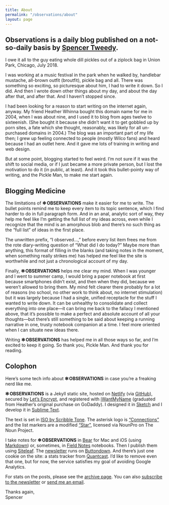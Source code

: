 ```yaml
---
title: About
permalink: "/observations/about"
layout: page
---
```


## Observations is a daily blog published on a not-so-daily basis by [Spencer Tweedy](https://spencertweedy.com/).

I owe it all to the guy eating whole dill pickles out of a ziplock bag in Union Park, Chicago, July 2018.

I was working at a music festival in the park when he walked by, handlebar mustache, all-brown outfit (broutfit), pickle bag and all. There was something so exciting, so picturesque about him, I had to write it down. So I did. And then I wrote down other things about my day, and about the day after that, and after that. And I haven’t stopped since.

I had been looking for a reason to start writing on the internet again, anyway. My friend Heather Whinna bought this domain name for me in 2004, when I was about nine, and I used it to blog from ages twelve to sixteenish. (She bought it because she didn’t want it to get gobbled up by porn sites, a fate which she thought, reasonably, was likely for all un-purchased domains in 2004.) The blog was an important part of my life then; I grew up feeling connected to people (mostly Wilco fans) and heard because I had an outlet here. And it gave me lots of training in writing and web design.

But at some point, blogging started to feel weird. I’m not sure if it was the shift to social media, or if I just became a more private person, but I lost the motivation to do it (in public, at least). And it took this bullet-pointy way of writing, and the Pickle Man, to make me start again.

## Blogging Medicine

The limitations of **✻&#x2009;OBSERVATIONS** make it easier for me to write. The bullet points remind me to keep every item to its topic sentence, which I find harder to do in full paragraph form. And in an anal, analytic sort of way, they help me feel like I’m getting the full list of my ideas across, even while I recognize that the mind is an amorphous blob and there’s no such thing as the “full list” of ideas in the first place.

The unwritten prefix, “I observed…,” before every list item frees me from the rote diary-writing question of “What did I do today?” Maybe more than anything, this format of filling in the blanks (and taking notes in the moment, when something really strikes me) has helped me feel like the site is worthwhile and not just a chronological account of my day.

Finally, **✻&#x2009;OBSERVATIONS** helps me clear my mind. When I was younger and I went to summer camp, I would bring a paper notebook at first because smartphones didn’t exist, and then when they did, because we weren’t allowed to bring them. My mind felt clearer there probably for a lot of reasons (no school, no other work to think about, no internet stimulation) but it was largely because I had a single, unified receptacle for the stuff I wanted to write down. It can be unhealthy to consolidate and collect everything into one place—it can bring me back to the fallacy I mentioned above, that it’s possible to make a perfect and absolute account of all your thoughts—but there’s still something to be said about keeping a running narrative in one, trusty notebook companion at a time. I feel more oriented when I can situate new ideas there.

Writing **✻&#x2009;OBSERVATIONS** has helped me in all those ways so far, and I’m excited to keep it going. So thank you, Pickle Man. And thank you for reading.

## Colophon

Here’s some tech info about **✻&#x2009;OBSERVATIONS** in case you’re a freaking nerd like me.

**✻&#x2009;OBSERVATIONS** is a Jekyll static site, hosted on [Netlify](https://www.netlify.com/) (via [GitHub](https://github.com/spencertweedy/spencertweedy.github.io)), secured by [Let’s Encrypt](https://letsencrypt.org/), and registered with [iWantMyName](https://iwantmyname.com/) (graduated from Heather’s original purchase on GoDaddy). I designed it in [Sketch](https://www.sketchapp.com/) and I develop it in [Sublime Text](https://www.sublimetext.com/).

The text is set in [ISO by Scribble Tone](https://www.futurefonts.xyz/scribble-tone/iso). The asterisk logo is [“Connections”](https://thenounproject.com/icon/1207551/) and the list markers are a modified [“Star”](https://thenounproject.com/icon/1696194/), licensed via NounPro on The Noun Project.

I take notes for **✻&#x2009;OBSERVATIONS** in [Bear](https://bear.app/) for Mac and iOS (using [Markdown](https://daringfireball.net/projects/markdown/)) or, sometimes, in [Field Notes](https://fieldnotesbrand.com/) notebooks. Then I publish them using [Siteleaf](https://www.siteleaf.com/). The [newsletter](https://spencertweedy.com/observations/subscribe) runs on [Buttondown](https://buttondown.email/). And there’s just one cookie on the site: a stats tracker from [Quantcast](https://www.quantcast.com/). I’d like to remove even that one, but for now, the service satisfies my goal of avoiding Google Analytics.

For stats on the posts, please see the [archive page](https://spencertweedy.com/observations/archive). You can also [subscribe to the newsletter](https://spencertweedy.com/observations/subscribe) or [send me an email](mailto:spencer@penguinmail.com).

Thanks again,  
Spencer
